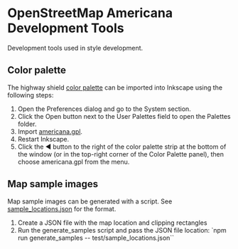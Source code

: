 # OpenStreetMap Americana Development Tools

Development tools used in style development.

## Color palette

The highway shield [color palette](americana.gpl) can be imported into Inkscape using the following steps:

1. Open the Preferences dialog and go to the System section.
2. Click the Open button next to the User Palettes field to open the Palettes folder.
3. Import [americana.gpl](americana.gpl).
4. Restart Inkscape.
5. Click the ◀ button to the right of the color palette strip at the bottom of the window (or in the top-right corner of the Color Palette panel), then choose americana.gpl from the menu.

## Map sample images

Map sample images can be generated with a script. See [sample_locations.json](test/sample_locations.json) for the format.

1. Create a JSON file with the map location and clipping rectangles
2. Run the generate_samples script and pass the JSON file location: `npm run generate_samples -- test/sample_locations.json``

